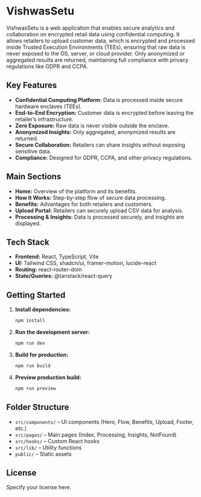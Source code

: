 # VishwasSetu

VishwasSetu is a web application that enables secure analytics and collaboration on encrypted retail data using confidential computing. It allows retailers to upload customer data, which is encrypted and processed inside Trusted Execution Environments (TEEs), ensuring that raw data is never exposed to the OS, server, or cloud provider. Only anonymized or aggregated results are returned, maintaining full compliance with privacy regulations like GDPR and CCPA.

## Key Features

- **Confidential Computing Platform:** Data is processed inside secure hardware enclaves (TEEs).
- **End-to-End Encryption:** Customer data is encrypted before leaving the retailer’s infrastructure.
- **Zero Exposure:** Raw data is never visible outside the enclave.
- **Anonymized Insights:** Only aggregated, anonymized results are returned.
- **Secure Collaboration:** Retailers can share insights without exposing sensitive data.
- **Compliance:** Designed for GDPR, CCPA, and other privacy regulations.

## Main Sections

- **Home:** Overview of the platform and its benefits.
- **How It Works:** Step-by-step flow of secure data processing.
- **Benefits:** Advantages for both retailers and customers.
- **Upload Portal:** Retailers can securely upload CSV data for analysis.
- **Processing & Insights:** Data is processed securely, and insights are displayed.

## Tech Stack

- **Frontend:** React, TypeScript, Vite
- **UI:** Tailwind CSS, shadcn/ui, framer-motion, lucide-react
- **Routing:** react-router-dom
- **State/Queries:** @tanstack/react-query

## Getting Started

1. **Install dependencies:**
   ```bash
   npm install
   ```
2. **Run the development server:**
   ```bash
   npm run dev
   ```
3. **Build for production:**
   ```bash
   npm run build
   ```
4. **Preview production build:**
   ```bash
   npm run preview
   ```

## Folder Structure

- `src/components/` – UI components (Hero, Flow, Benefits, Upload, Footer, etc.)
- `src/pages/` – Main pages (Index, Processing, Insights, NotFound)
- `src/hooks/` – Custom React hooks
- `src/lib/` – Utility functions
- `public/` – Static assets

## License

Specify your license here. 